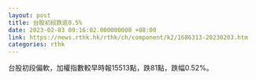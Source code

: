 ```yaml
---
layout: post
title: 台股初段跌逾0.5%
date: 2023-02-03 09:16:02.000000000 +08:00
link: https://news.rthk.hk/rthk/ch/component/k2/1686313-20230203.htm
categories: rthk
---
```


台股初段偏軟，加權指數較早時報15513點，跌81點，跌幅0.52%。
